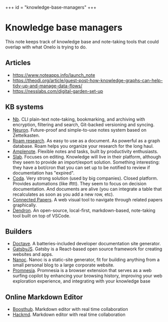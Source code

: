 +++
id = "knowledge-base-managers"
+++

# Knowledge base managers

This note keeps track of knowledge base and note-taking tools that could
overlap with what Onelo is trying to do.

## Articles

* https://www.noteapps.info/launch_note
* https://theodi.org/article/guest-post-how-knowledge-graphs-can-help-tidy-up-and-manage-data-flows/
* https://nesslabs.com/digital-garden-set-up

## KB systems

* [Nb][nb]. CLI plain-text note-taking, bookmarking, and archiving with encryption, filtering and search, Git-backed versioning and syncing.
* [Neuron][neuron]. Future-proof and simple-to-use notes system based on Zettelkasten. 
* [Roam research][roam]. As easy to use as a document. As powerful as a graph database. Roam helps you organize your research for the long haul.
* [Amplenote][amplenote]. Flexible notes and tasks, built by productivity enthusiasts.
* [Slab][slab]. Focuses on editing. Knowledge will live in their platform, although they seem to provide an import/export solution. Something interesting: they have a bot/cron that you can set up to be notified to review if documentation has "expired".
* [Coda][coda]. Very strong solution (used by big companies). Closed platform. Provides automations (like ifttt). They seem to focus on decision documentation. And documents are alive (you can integrate a table that recalculates as soon as you add a new row, etc). 
* [Connected Papers][connpapers]. A web visual tool to navigate through related papers graphically.
* [Dendron][dendron]. An open-source, local-first, markdown-based, note-taking tool built on top of VSCode.


## Builders

* [Doctave][doctave]. A batteries-included developer documentation site generator.
* [GatsbyJS][gatsby]. Gatsby is a React-based open source framework for creating
  websites and apps.
* [Nanoc][nanoc]. Nanoc is a static-site generator, fit for building anything
  from a small personal blog to a large corporate website.
* [Promnesia][promnesia]. Promnesia is a browser extension that serves as a web
  surfing copilot by enhancing your browsing history, improving your web exploration
  experience, and integrating with your knowledge base

## Online Markdown Editor

* [Boosthub][boosthub]. Markdown editor with real time collaboration
* [Hackmd][hackmd]. Markdown editor with real time collaboration



[amplenote]: https://www.amplenote.com/
[boosthub]: https://boosthub.io/
[coda]: https://coda.io/welcome
[connpapers]: https://www.connectedpapers.com/
[dendron]: https://www.dendron.so/
[doctave]: https://github.com/Doctave/doctave
[gatsby]: https://www.gatsbyjs.com/
[hackmd]: https://hackmd.io/
[nanoc]: https://nanoc.ws/
[nb]: https://github.com/xwmx/nb
[neuron]: https://github.com/srid/neuron
[notion]: https://www.notion.so/
[nuclino]: https://www.nuclino.com/
[process]: https://www.process.st/
[promnesia]: https://github.com/karlicoss/promnesia
[roam]: https://roamresearch.com/
[slab]: https://slab.com/
[slite]: https://slite.com/
[tettra]: https://tettra.com/
